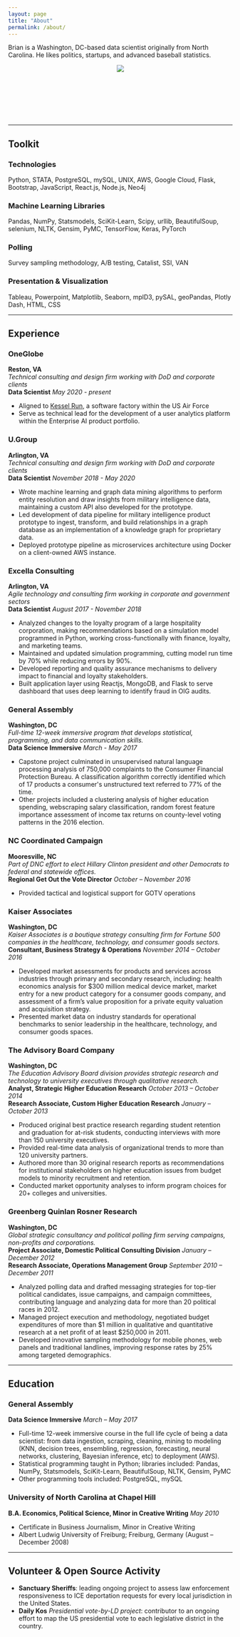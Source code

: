 ```yaml
---
layout: page
title: "About"
permalink: /about/
---
```

Brian is a Washington, DC-based data scientist originally from North Carolina. He likes politics, startups, and advanced baseball statistics.

<p align="center">
  <img src="https://austinbrian.github.io/blog/images/bda_headshot_smaller.png"/>
</p>


<h2 align="center">

  <a href="mailto:austin.brian+from_website@gmail.com"><i class="fa fa-envelope" style="font-size:36px"></i></a> &nbsp;

  <a href="https://github.com/austinbrian">
            <i class="fa fa-github" style="font-size:36px"></i></a> &nbsp;
  <a href="https://www.linkedin.com/in/briandaustin/">
      <i class="fa fa-linkedin" style="font-size:36px"></i>
                    </a>

</h2>

---
## Toolkit
### Technologies    
Python, STATA, PostgreSQL, mySQL, UNIX, AWS, Google Cloud, Flask, Bootstrap, JavaScript, React.js, Node.js, Neo4j
### Machine Learning Libraries
Pandas, NumPy, Statsmodels, SciKit-Learn, Scipy, urllib, BeautifulSoup, selenium, NLTK, Gensim, PyMC, TensorFlow, Keras, PyTorch
### Polling
Survey sampling methodology, A/B testing, Catalist, SSI, VAN
### Presentation & Visualization   
Tableau, Powerpoint, Matplotlib, Seaborn, mplD3, pySAL, geoPandas, Plotly Dash, HTML, CSS

----
## Experience
### OneGlobe
**Reston, VA**   
*Technical consulting and design firm working with DoD and corporate clients*   
**Data Scientist** *May 2020 - present*
* Aligned to [Kessel Run](https://kesselrun.af.mil/), a software factory within the US Air Force
* Serve as technical lead for the development of a user analytics platform within the Enterprise AI product portfolio.

### U.Group
**Arlington, VA**   
*Technical consulting and design firm working with DoD and corporate clients*   
**Data Scientist** *November 2018 - May 2020*
* Wrote machine learning and graph data mining algorithms to perform entity resolution and draw insights from military intelligence data, maintaining a custom API also developed for the prototype.
* Led development of data pipeline for military intelligence product prototype to ingest, transform, and build relationships in a graph database as an implementation of a knowledge graph for proprietary data.
* Deployed prototype pipeline as microservices architecture using Docker on a client-owned AWS instance.

### Excella Consulting
**Arlington, VA**   
*Agile technology and consulting firm working in corporate and government sectors*   
**Data Scientist** *August 2017 - November 2018*
* Analyzed changes to the loyalty program of a large hospitality corporation, making recommendations based on a simulation model programmed in Python, working cross-functionally with finance, loyalty, and marketing teams.
* Maintained and updated simulation programming, cutting model run time by 70% while reducing errors by 90%.
* Developed reporting and quality assurance mechanisms to delivery impact to financial and loyalty stakeholders.
* Built application layer using Reactjs, MongoDB, and Flask to serve dashboard that uses deep learning to identify fraud in OIG audits.

### General Assembly
**Washington, DC**   
*Full-time 12-week immersive program that develops statistical, programming, and data communication skills.*   
**Data Science Immersive** *March - May 2017*
* Capstone project culminated in unsupervised natural language processing analysis of 750,000 complaints to the Consumer Financial Protection Bureau. A classification algorithm correctly identified which of 17 products a consumer's unstructured text referred to 77% of the time.
* Other projects included a clustering analysis of higher education spending, webscraping salary classification, random forest feature importance assessment of income tax returns on county-level voting patterns in the 2016 election.

### NC Coordinated Campaign
**Mooresville, NC**   
*Part of DNC effort to elect Hillary Clinton president and other Democrats to federal and statewide offices.*   
**Regional Get Out the Vote Director** *October – November 2016*
* Provided tactical and logistical support for GOTV operations   

### Kaiser Associates
**Washington, DC**   
*Kaiser Associates is a boutique strategy consulting firm for Fortune 500 companies in the healthcare, technology, and consumer goods sectors.*   
**Consultant, Business Strategy & Operations** *November 2014 – October 2016*
* Developed market assessments for products and services across industries through primary and secondary research, including: health economics analysis for $300 million medical device market, market entry for a new product category for a consumer goods company, and assessment of a firm’s value proposition for a private equity valuation and acquisition strategy.
* Presented market data on industry standards for operational benchmarks to senior leadership in the healthcare, technology, and consumer goods spaces.   

### The Advisory Board Company
**Washington, DC**   
*The Education Advisory Board division provides strategic research and technology to university executives through qualitative research.*  
**Analyst, Strategic Higher Education Research** *October 2013 – October 2014*   
**Research Associate, Custom Higher Education Research** *January – October 2013*     
* Produced original best practice research regarding student retention and graduation for at-risk students, conducting interviews with more than 150 university executives.
* Provided real-time data analysis of organizational trends to more than 120 university partners.
* Authored more than 30 original research reports as recommendations for institutional stakeholders on higher education issues from budget models to minority recruitment and retention.
* Conducted market opportunity analyses to inform program choices for 20+ colleges and universities.   

### Greenberg Quinlan Rosner Research
**Washington, DC**   
*Global strategic consultancy and political polling firm serving campaigns, non-profits and corporations.*  
**Project Associate, Domestic Political Consulting Division** *January – December 2012*   
**Research Associate, Operations Management Group** *September 2010 – December 2011*   
* Analyzed polling data and drafted messaging strategies for top-tier political candidates, issue campaigns, and campaign committees, contributing language and analyzing data for more than 20 political races in 2012.
* Managed project execution and methodology, negotiated budget expenditures of more than $1 million in qualitative and quantitative research at a net profit of at least $250,000 in 2011.
* Developed innovative sampling methodology for mobile phones, web panels and traditional landlines, improving response rates by 25% among targeted demographics.

---
## Education
### General Assembly
**Data Science Immersive** *March – May 2017*   
* Full-time 12-week immersive course in the full life cycle of being a data scientist: from data ingestion, scraping, cleaning, mining to modeling (KNN, decision trees, ensembling, regression, forecasting, neural networks, clustering, Bayesian inference, etc) to deployment (AWS).
* Statistical programming taught in Python; libraries included: Pandas, NumPy, Statsmodels, SciKit-Learn, BeautifulSoup, NLTK, Gensim, PyMC
* Other programming tools included: PostgreSQL, mySQL

### University of North Carolina at Chapel Hill
**B.A. Economics, Political Science, Minor in Creative Writing** *May 2010*   
* Certificate in Business Journalism, Minor in Creative Writing         
* Albert Ludwig University of Freiburg; Freiburg, Germany (August – December 2008)

---
## Volunteer & Open Source Activity
* **Sanctuary Sheriffs**: leading ongoing project to assess law enforcement responsiveness to ICE deportation requests for every local jurisdiction in the United States.
* **Daily Kos** *Presidential vote-by-LD project*:  contributor to an ongoing effort to map the US presidential vote to each legislative district in the country.
